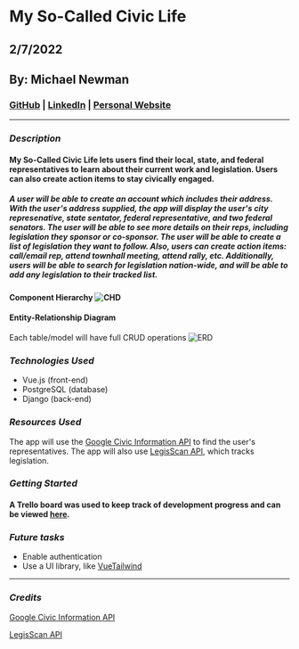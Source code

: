 # My So-Called Civic Life

## 2/7/2022

## By: Michael Newman

### [GitHub](https://github.com/therealmikenew) | [LinkedIn](https://www.linkedin.com/in/therealmichaelnewman/) | [Personal Website](https://www.therealmichaelnewman.com/)

---

### **_Description_**

#### My So-Called Civic Life lets users find their local, state, and federal representatives to learn about their current work and legislation. Users can also create action items to stay civically engaged.

##### A user will be able to create an account which includes their address. With the user's address supplied, the app will display the user's city represenative, state sentator, federal representative, and two federal senators. The user will be able to see more details on their reps, including legislation they sponsor or co-sponsor. The user will be able to create a list of legislation they want to follow. Also, users can create action items: call/email rep, attend townhall meeting, attend rally, etc. Additionally, users will be able to search for legislation nation-wide, and will be able to add any legislation to their tracked list.

#### Component Hierarchy ![CHD](https://i.imgur.com/iPFPKE1.jpg)

#### Entity-Relationship Diagram
Each table/model will have full CRUD operations
![ERD](https://i.imgur.com/hZkWJsU.jpg)



### **_Technologies Used_**

- Vue.js (front-end)
- PostgreSQL (database)
- Django (back-end)

### **_Resources Used_**

The app will use the [Google Civic Information API](https://developers.google.com/civic-information) to find the user's representatives. The app will also use [LegisScan API](https://legiscan.com/legiscan), which tracks legislation.


### **_Getting Started_**


#### A Trello board was used to keep track of development progress and can be viewed [here](https://trello.com/b/FsDopsjn/my-so-called-civic-life).


### **_Future tasks_**

- Enable authentication
- Use a UI library, like [VueTailwind](https://www.vue-tailwind.com/)

---

### **_Credits_**

[Google Civic Information API](https://developers.google.com/civic-information)

[LegisScan API](https://legiscan.com/legiscan)



